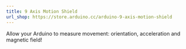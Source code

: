 ```yaml
---
title: 9 Axis Motion Shield
url_shop: https://store.arduino.cc/arduino-9-axis-motion-shield
---
```


Allow your Arduino to measure movement: orientation, acceleration and magnetic field!